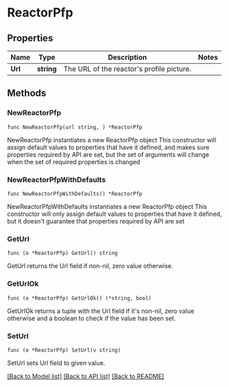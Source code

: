 # ReactorPfp

## Properties

Name | Type | Description | Notes
------------ | ------------- | ------------- | -------------
**Url** | **string** | The URL of the reactor&#39;s profile picture. | 

## Methods

### NewReactorPfp

`func NewReactorPfp(url string, ) *ReactorPfp`

NewReactorPfp instantiates a new ReactorPfp object
This constructor will assign default values to properties that have it defined,
and makes sure properties required by API are set, but the set of arguments
will change when the set of required properties is changed

### NewReactorPfpWithDefaults

`func NewReactorPfpWithDefaults() *ReactorPfp`

NewReactorPfpWithDefaults instantiates a new ReactorPfp object
This constructor will only assign default values to properties that have it defined,
but it doesn't guarantee that properties required by API are set

### GetUrl

`func (o *ReactorPfp) GetUrl() string`

GetUrl returns the Url field if non-nil, zero value otherwise.

### GetUrlOk

`func (o *ReactorPfp) GetUrlOk() (*string, bool)`

GetUrlOk returns a tuple with the Url field if it's non-nil, zero value otherwise
and a boolean to check if the value has been set.

### SetUrl

`func (o *ReactorPfp) SetUrl(v string)`

SetUrl sets Url field to given value.



[[Back to Model list]](../README.md#documentation-for-models) [[Back to API list]](../README.md#documentation-for-api-endpoints) [[Back to README]](../README.md)


